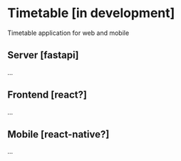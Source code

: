# Timetable [in development]

Timetable application for web and mobile

## Server [fastapi]

...

## Frontend [react?]

...

## Mobile [react-native?]

...